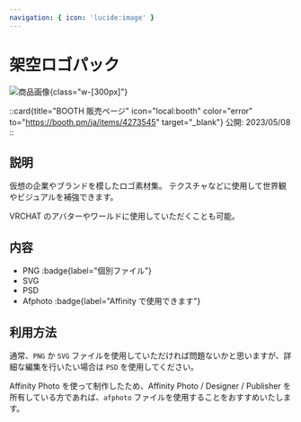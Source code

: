 ```yaml
---
navigation: { icon: 'lucide:image' }
---
```


# 架空ロゴパック

![商品画像](/graphics/item_fictitious_logo_pack.png){class="w-[300px]"}

::card{title="BOOTH 販売ページ" icon="local:booth" color="error" to="https://booth.pm/ja/items/4273545" target="\_blank"}
公開: 2023/05/08
::

## 説明

仮想の企業やブランドを模したロゴ素材集。
テクスチャなどに使用して世界観やビジュアルを補強できます。

VRCHAT のアバターやワールドに使用していただくことも可能。

## 内容

- PNG :badge{label="個別ファイル"}
- SVG
- PSD
- Afphoto :badge{label="Affinity で使用できます"}

## 利用方法

通常、`PNG` か `SVG` ファイルを使用していただければ問題ないかと思いますが、詳細な編集を行いたい場合は `PSD` を使用してください。

Affinity Photo を使って制作したため、Affinity Photo / Designer / Publisher を所有している方であれば、`afphoto` ファイルを使用することをおすすめいたします。
